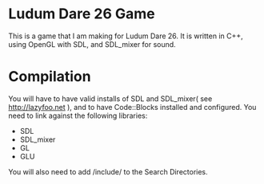 Ludum Dare 26 Game
==================

This is a game that I am making for Ludum Dare 26.
It is written in C++, using OpenGL with SDL, and SDL_mixer for sound.


Compilation
===========
You will have to have valid installs of SDL and SDL_mixer( see http://lazyfoo.net ), and
to have Code::Blocks installed and configured.
You need to link against the following libraries:
* SDL
* SDL_mixer
* GL
* GLU

You will also need to add <folder you downloaded to>/include/ to the Search Directories.
